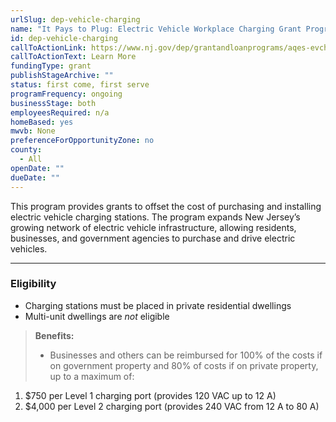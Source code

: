```yaml
---
urlSlug: dep-vehicle-charging
name: "It Pays to Plug: Electric Vehicle Workplace Charging Grant Program"
id: dep-vehicle-charging
callToActionLink: https://www.nj.gov/dep/grantandloanprograms/aqes-evcharge.htm
callToActionText: Learn More
fundingType: grant
publishStageArchive: ""
status: first come, first serve
programFrequency: ongoing
businessStage: both
employeesRequired: n/a
homeBased: yes
mwvb: None
preferenceForOpportunityZone: no
county:
  - All
openDate: ""
dueDate: ""
---
```

This program provides grants to offset the cost of purchasing and installing electric vehicle charging stations. The program expands New Jersey’s growing network of electric vehicle infrastructure, allowing residents, businesses, and government agencies to purchase and drive electric vehicles.

---
### Eligibility
* Charging stations must be placed in private residential dwellings
* Multi-unit dwellings are *not* eligible

>**Benefits:**
>
>* Businesses and others can be reimbursed for 100% of the costs if on government property and 80% of costs if on private property, up to a maximum of:
 1. $750 per Level 1 charging port (provides 120 VAC up to 12 A)
 2. $4,000 per Level 2 charging port (provides 240 VAC from 12 A to 80 A)